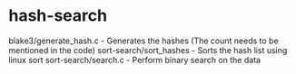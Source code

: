 # hash-search

blake3/generate_hash.c - Generates the hashes (The count needs to be mentioned in the code)
sort-search/sort_hashes - Sorts the hash list using linux sort
sort-search/search.c - Perform binary search on the data
